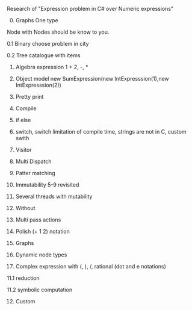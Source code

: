 
Research of "Expression problem in C# over Numeric expressions"

0. Graphs One type

Node with Nodes should be know to you. 


0.1 Binary choose problem in city

0.2 Tree catalogue with items


1. Algebra expression 1 + 2, -, *

2. Object model new SumExpression(new IntExpresssion(1),new IntExpresssion(2))

3. Pretty print

4. Compile

5. if else

6. switch, switch limitation of compile time, strings are not in C, custom swith 

7. Visitor

8. Multi Dispatch

9. Patter matching

11. Immutability 5-9 revisited

12. Several threads with mutability

13. Without

14. Multi pass actions

12. Polish (+ 1 2) notation

13. Graphs 

10. Dynamic node types

11. Complex expression with (, ), /, rational (dot and e notations)

11.1 reduction

11.2 symbolic computation

12. Custom





